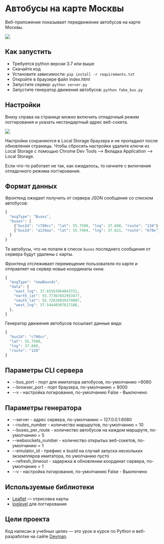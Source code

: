 # Автобусы на карте Москвы

Веб-приложение показывает передвижение автобусов на карте Москвы.

<img src="screenshots/buses.gif">

## Как запустить

- Требуется python версии 3.7 или выше
- Скачайте код
- Установите зависимости: `pip install -r requirements.txt`
- Откройте в браузере файл index.html
- Запустите сервер: `python server.py`
- Запустите генератор движения автобусов: `python fake_bus.py`


## Настройки

Внизу справа на странице можно включить отладочный режим логгирования и указать нестандартный адрес веб-сокета.

<img src="screenshots/settings.png">

Настройки сохраняются в Local Storage браузера и не пропадают после обновления страницы. Чтобы сбросить настройки удалите ключи из Local Storage с помощью Chrome Dev Tools —> Вкладка Application —> Local Storage.

Если что-то работает не так, как ожидалось, то начните с включения отладочного режима логгирования.

## Формат данных

Фронтенд ожидает получить от сервера JSON сообщение со списком автобусов:

```js
{
  "msgType": "Buses",
  "buses": [
    {"busId": "c790сс", "lat": 55.7500, "lng": 37.600, "route": "120"},
    {"busId": "a134aa", "lat": 55.7494, "lng": 37.621, "route": "670к"},
  ]
}
```

Те автобусы, что не попали в список `buses` последнего сообщения от сервера будут удалены с карты.

Фронтенд отслеживает перемещение пользователя по карте и отправляет на сервер новые координаты окна:

```js
{
  "msgType": "newBounds",
  "data": {
    "east_lng": 37.65563964843751,
    "north_lat": 55.77367652953477,
    "south_lat": 55.72628839374007,
    "west_lng": 37.54440307617188,
  },
}
```
Генератор движения автобусов посылает данные вида:
```js
{
  "busId": "c790сс", 
  "lat": 55.7500, 
  "lng": 37.600, 
  "route": "120"
}
```
## Параметры CLI сервера
* --bus_port - порт для имитатора автобусов, по-умолчанию =8080
* --browser_port - порт браузера, по-умолчанию = 8000
* --v - настройка логирования, по-умолчанию False - Выключено

## Параметры генератора
* --server - адрес сервера, по-умолчанию = 127.0.0.1:8080
* --routes_number - количество маршрутов, по-умолчанию = 10
* --buses_per_route - количество автобусов на каждом маршруте, по-умолчанию = 5
* --websockets_number - количество открытых веб-сокетов, по-умолчанию = 1    
* --emulator_id - префикс к busId на случай запуска нескольких экземпляров имитатора, по умолчанию пусто
* --refresh_timeout - задержка в обновлении координат сервера, по-умолчанию = 1    
* --v - настройка логирования, по-умолчанию False - Выключено




## Используемые библиотеки

- [Leaflet](https://leafletjs.com/) — отрисовка карты
- [loglevel](https://www.npmjs.com/package/loglevel) для логгирования


## Цели проекта

Код написан в учебных целях — это урок в курсе по Python и веб-разработке на сайте [Devman](https://dvmn.org).
